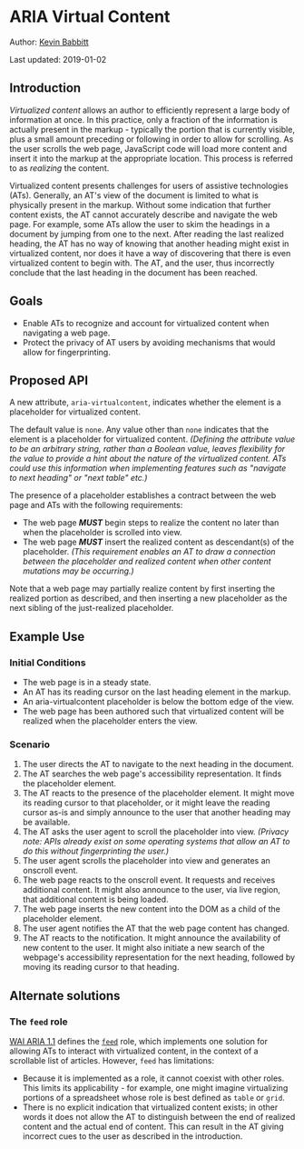 # ARIA Virtual Content

Author: [Kevin Babbitt](https://github.com/kbabbitt)

Last updated: 2019-01-02

## Introduction

*Virtualized content* allows an author to efficiently represent a large body of information at once. In this practice, only a
fraction of the information is actually present in the markup - typically the portion that is currently visible, plus a small amount
preceding or following in order to allow for scrolling. As the user scrolls the web page, JavaScript code will load more content and
insert it into the markup at the appropriate location. This process is referred to as *realizing* the content.

Virtualized content presents challenges for users of assistive technologies (ATs). Generally, an AT's view of the document is limited
to what is physically present in the markup. Without some indication that further content exists, the AT cannot accurately describe and
navigate the web page. For example, some ATs allow the user to skim the headings in a document by jumping from one to the next. After
reading the last realized heading, the AT has no way of knowing that another heading might exist in virtualized content, nor does it
have a way of discovering that there is even virtualized content to begin with. The AT, and the user, thus incorrectly conclude that the
last heading in the document has been reached.

## Goals

* Enable ATs to recognize and account for virtualized content when navigating a web page.
* Protect the privacy of AT users by avoiding mechanisms that would allow for fingerprinting.

## Proposed API

A new attribute, `aria-virtualcontent`, indicates whether the element is a placeholder for virtualized content.

The default value is `none`. Any value other than `none` indicates that the element is a placeholder for virtualized content.
*(Defining the attribute value to be an arbitrary string, rather than a Boolean value, leaves flexibility for the value to provide a
hint about the nature of the virtualized content. ATs could use this information when implementing features such as "navigate to next
heading" or "next table" etc.)*

The presence of a placeholder establishes a contract between the web page and ATs with the following requirements:
* The web page ***MUST*** begin steps to realize the content no later than when the placeholder is scrolled into view.
* The web page ***MUST*** insert the realized content as descendant(s) of the placeholder.
*(This requirement enables an AT to draw a connection between the placeholder and realized content when other content mutations may be
occurring.)*

Note that a web page may partially realize content by first inserting the realized portion as described, and then inserting a new
placeholder as the next sibling of the just-realized placeholder.

## Example Use

### Initial Conditions
* The web page is in a steady state.
* An AT has its reading cursor on the last heading element in the markup.
* An aria-virtualcontent placeholder is below the bottom edge of the view.
* The web page has been authored such that virtualized content will be realized when the placeholder enters the view.

### Scenario
1. The user directs the AT to navigate to the next heading in the document.
2. The AT searches the web page's accessibility representation. It finds the placeholder element.
3. The AT reacts to the presence of the placeholder element. It might move its reading cursor to that placeholder, or it might leave
the reading cursor as-is and simply announce to the user that another heading may be available.
4. The AT asks the user agent to scroll the placeholder into view.
*(Privacy note: APIs already exist on some operating systems that allow an AT to do this without fingerprinting the user.)*
5. The user agent scrolls the placeholder into view and generates an onscroll event.
6. The web page reacts to the onscroll event. It requests and receives additional content. It might also announce to the user, via live
region, that additional content is being loaded. 
7. The web page inserts the new content into the DOM as a child of the placeholder element.
8. The user agent notifies the AT that the web page content has changed.
9. The AT reacts to the notification. It might announce the availability of new content to the user. It might also initiate a new search
of the webpage's accessibility representation for the next heading, followed by moving its reading cursor to that heading.

## Alternate solutions

### The `feed` role

[WAI ARIA 1.1](https://www.w3.org/TR/wai-aria-1.1/) defines the [`feed`](https://www.w3.org/TR/wai-aria-1.1/#feed) role, which
implements one solution for allowing ATs to interact with virtualized content, in the context of a scrollable list of articles.
However, `feed` has limitations:
* Because it is implemented as a role, it cannot coexist with other roles. This limits its applicability - for example, one might
imagine virtualizing portions of a spreadsheet whose role is best defined as `table` or `grid`.
* There is no explicit indication that virtualized content exists; in other words it does not allow the AT to distinguish between
the end of realized content and the actual end of content. This can result in the AT giving incorrect cues to the user as described
in the introduction.
